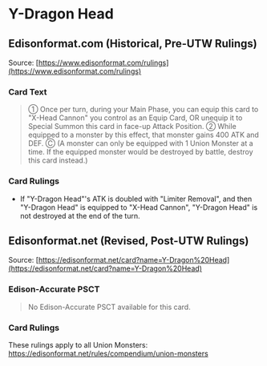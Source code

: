 # Y-Dragon Head

## Edisonformat.com (Historical, Pre-UTW Rulings)

Source: [https://www.edisonformat.com/rulings](https://www.edisonformat.com/rulings)

### Card Text

> ① Once per turn, during your Main Phase, you can equip this card to "X-Head Cannon" you control as an Equip Card, OR unequip it to Special Summon this card in face-up Attack Position. ② While equipped to a monster by this effect, that monster gains 400 ATK and DEF. Ⓒ (A monster can only be equipped with 1 Union Monster at a time. If the equipped monster would be destroyed by battle, destroy this card instead.)

### Card Rulings

*   If "Y-Dragon Head"'s ATK is doubled with "Limiter Removal", and then "Y-Dragon Head" is equipped to "X-Head Cannon", "Y-Dragon Head" is not destroyed at the end of the turn.

## Edisonformat.net (Revised, Post-UTW Rulings)

Source: [https://edisonformat.net/card?name=Y-Dragon%20Head](https://edisonformat.net/card?name=Y-Dragon%20Head)

### Edison-Accurate PSCT

> No Edison-Accurate PSCT available for this card.

### Card Rulings

These rulings apply to all Union Monsters: https://edisonformat.net/rules/compendium/union-monsters
            